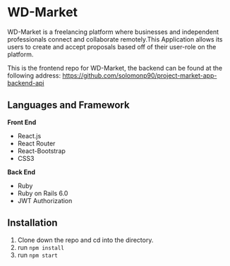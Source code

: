 # WD-Market

WD-Market is a freelancing platform where businesses and independent professionals connect and collaborate remotely.This Application allows its users to create and accept proposals based off of their user-role on the platform.


This is the frontend repo for WD-Market, the backend can be found at the following address: https://github.com/solomonp90/project-market-app-backend-api

## Languages and Framework
**Front End**
* React.js
* React Router
* React-Bootstrap
* CSS3

**Back End**
* Ruby
* Ruby on Rails 6.0
* JWT Authorization

## Installation
1. Clone down the repo and cd into the directory.
2. run `npm install`
3. run `npm start`

